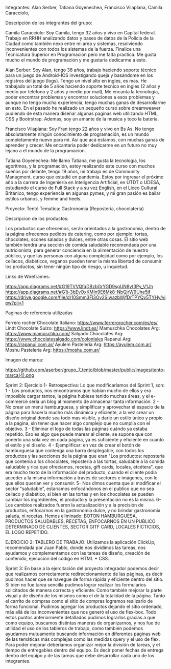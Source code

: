 Integrantes: Alan Serber, Tatiana Goyenechea, Francisco Vilaplana, Camila Caracciolo,

Descripción de los integrantes del grupo:

Camila Caracciolo: Soy Camila, tengo 32 años y vivo en Capital federal. Trabajo en RRHH analizando datos y bases de datos de la Policia de la Ciudad como también nexo entre mi area y sistemas, resolviendo inconvenientes con todos los sistemas de la fuerza. Finalice una Tecnicatura Superior en Programacion pero me falta practica. Me gusta mucho el mundo de programacion y me gustaria dedicarme a esto.

Alan Serber: Soy Alan, tengo 38 años, trabajo haciendo soporte técnico para un juego de Android-IOS investigando queja y basandome en los registros del juego (logs). Tengo un nivel alto en ingles, es mas. He trabajado un total de 5 años haciendo soporte tecnico en ingles (2 años y medio por telefono y 2 años y medio por mail), Me encanta la tecnología, poder encontrar problemas y encontrar soluciones a esos problemas y aunque no tengo mucha experiencia, tengo muchas ganas de desarrollarme en esto. En el pasado he realizado un pequeño curso sobre dreamweaver pudiendo de esta manera diseñar algunas paginas web utilizando HTML, CSS y Bootrstrap. Ademas, soy un amante de la musica y toco la bateria.

Francisco Vilaplana: Soy Fran tengo 22 años y vivo en Bs As. No tengo absolutamente ningún conocimiento de programación, es un mundo completamente nuevo para mi. Así que acá estamos, con muchas ganas de aprender y crecer. Me encantaria poder dedicarme en un futuro no muy lejano a el mundo de la programacion.

Tatiana Goyenechea: Me llamo Tatiana, me gusta la tecnología, los agoritmos, y la programación, estoy realizando este curso con muchos sueños por delante, tengo 19 años, mi trabajo es de Community Managment, curso que estudié en pandemia. Estoy por ingresar el próximo año a la carrera de Ingeniería en Inteligencia Artificial, en UTDT o UDESA, estudiando el curso de Full Stack y a su vez English, en el Liceo Cultural Británico, tengo experiencia en algunas pymes, y mi gran pasión es bailar estilos urbanos, y femme and heels.

Proyecto: Tentó Tematica: Gastronomia (Reposteria, chocolateria)

Descripcion de los productos:

Los productos que ofrecemos, serán orientados a la gastronomía, dentro de la página ofrecemos pedidos de catering, como por ejemplo: tortas, chocolates, scones salados y dulces, entre otras cosas. El sitio web también tendrá una sección de comida saludable recomendada por una nutricionista, para generar conciencia en la alimentación de nuestro público, y que las personas con alguna complejidad como por ejemplo, los celíacos, diabéticos, veganos pueden tener la misma libertad de consumir los productos, sin tener ningún tipo de riesgo, u inquietud.

Links de Wireframes:

https://app.diagrams.net/#G19TVVQfqDBzbGrYGD9sgUN8yt3Py_V1Jh https://app.diagrams.net/#G1j-3bEvOxKMIn9E6Mk8-NbQjrW9Uhe5jf https://drive.google.com/file/d/10Smm3Fl3Ov2SIwazbWjfDrTPYQv5TYHy/view?pli=1

Paginas de referencia utilizadas

Ferrero rocher Chocolate Italiano: https://www.ferrerorocher.com/es/es/ Lindt Chocolate Suizo: https://www.lindt.es/ Mamuschka Chocolates Arg: https://www.mamuschka.com/ Salgado Chocolates Arg: https://www.chocolatesalgado.com/coloniales Rapanui Arg: https://rapanui.com.ar/ Ayulem Pastelería Arg: https://ayulem.com.ar/ Moshu Pastelería Arg: https://moshu.com.ar/

Imagen de marca:

https://github.com/aserber/grupo_7_tento/blob/master/public/images/tento-marca(4).png

Sprint 2: Ejercicio 1- Retrospectiva: Lo que modificaríamos del Sprint 1, son: 1 - Los productos, nos encontramos que habían mucho de ellos y era imposible cargar tantos, la página hubiese tenido muchas áreas, y el e-commerce seria un blog al momento de almacenar tanta información. 2 - No crear un menú hamburguesa, y simplificar y aprovechar el espacio de la página para hacerla mucho más dinámica y eficiente, a la vez crear un diseño original donde sea todo mas visible, y darle un estilo único y propio a la página, sin tener que hacer algo complejo que no cumplía con el objetivo. 3 - Eliminar el logo de todas las páginas cuándo ya estaba repetido. Eso es algo que puede marear al cliente, se supone que con ponerlo una sola vez en cada página, ya es suficiente y eficiente en cuanto el estilo y el diseño. 4 - Ejemplificar: en vez de crear el botón de hamburguesa que contenga una barra desplegable, con todos los productos y las secciones de la página que eran "Los productos: repostería que contenía a los chocolates, repostería a las tortas, saludable a la comida saludable y rica que ofrecíamos, recetas, gift cards, locales, etcétera", que era mucho texto de la información del producto, cuando el cliente podía acceder a la misma información a través de sectores e imágenes, con lo que ellos querían ver y consumir. 5- Nos dimos cuenta que al modificar el sector "saludable", estaríamos enfocándonos en el publico que no sea celiaco y diabético, si bien en las tortas y en los chocolates se pueden cambiar los ingredientes, el producto y la presentación no es la misma. 6- Los cambios realizados fueron la actualización y a la precisión de productos, enfocarnos en la gastronomía dulce, y no brindar gastronomía salada, ni recetas. Hemos eliminado: BOTON HAMBURGUESA, PRODUCTOS SALUDABLES, RECETAS, ENFOCARNOS EN UN PUBLICO DETERMINADO DE CLIENTES, SECTOR GITF CARD, LOCALES FICTICIOS, EL LOGO REPETIDO.

EJERCICIO 2: TABLERO DE TRABAJO: Utilizamos la aplicación ClickUp, recomendada por Juan Pablo, donde nos dividimos las tareas, nos ayudamos y complementamos con las tareas de diseño, creación de contenido, ejecución del código en HTML + CSS.


Sprint 3: 	En base a la ejercitación del proyecto integrador podemos decir que
    realizamos correctamente redireccionamiento de las páginas, es decir pudimos hacer que se navegue de forma rápida y eficiente dentro del sitio. 
	    Si bien no fue tarea sencilla pudimos lograr realizar los formularios solicitados de manera correcta y eficiente. Como también mejorar la parte visual y de diseño de los mismos como el de la totalidad de la página.
	Tanto el carrito de compras como el sitio de compras logramos realizarlo de forma funcional. 
	Pudimos agregar los productos dejando el sitio ordenado, más allá de los inconvenientes que nos generó el uso de flex-box.
	Todo estos puntos anteriormente detallados pudimos lograrlos gracias a que como equipo, buscamos distintas maneras de organizarnos, y nos fue de utilidad el uso de los tableros de trabajo, como también podemos ayudarnos mutuamente buscando información en diferentes páginas web de las temáticas más complejas como las medidas query y el uso de flex. 
	Para poder mejorar deberíamos organizar mejor la división de tareas, y el tiempo de entregables dentro del equipo. Es decir poner fechas de entrega dentro del equipo y de las tareas que debe desarrollar cada uno de los integrantes. 
